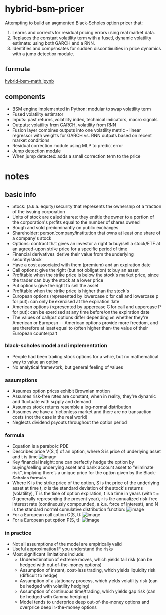 # hybrid-bsm-pricer
Attempting to build an augmented Black-Scholes option pricer that:
 1. Learns and corrects for residual pricing errors using real market data.
 2. Replaces the constant volatility term with a fused, dynamic volatility estimate: using both GARCH and a RNN.
 3. Identifies and compensates for sudden discontinuities in price dynamics with a jump detection module.
## formula
[hybrid-bsm-math.ipynb](https://github.com/t-nair/hybrid-bsm-pricer/blob/main/hybrid_bsm_math.ipynb)
## components
* BSM engine implemented in Python: modular to swap volatility term
* Fused volatility estimator
 * Inputs: past returns, volatility index, technical indicators, macro signals
 * Outputs: volatility from GARCH, volatility from RNN
* Fusion layer combines outputs into one volatility metric - linear regressor with weights for GARCH vs. RNN outputs based on recent market conditions
* Residual correction module using MLP to predict error
* Jump detection module
 * When jump detected: adds a small correction term to the price
# notes
## basic info
* Stock: (a.k.a. equity) security that represents the ownership of a fraction of the issuing corporation
 * Units of stock are called shares: they entitle the owner to a portion of the corporation's profits equal to the number of shares owned
 * Bough and sold predominantly on public exchanges
* Shareholder: person/company/institution that owns at least one share of a company's stock
* Options: contract that gives an investor a right to buy/sell a stock/ETF at an agreed-upon strike price for a specific period of time
 * Financial derivatives: derive their value from the underlying security/stock
 * Have a cost associated with them (premium) and an expiration date
* Call options: give the right (but not obligation) to buy an asset
 * Profitable when the strike price is below the stock's market price, since the trader can buy the stock at a lower price
* Put options: give the right to sell the asset
 * Profitable when the strike price is higher than the stock's 
* European options (represented by lowercase c for call and lowercase p for put): can only be exercised at the expiration date
* American options (represented by uppercase C for call and uppercase P for put): can be exercised at any time before/on the expiration date
* The values of call/put options differ depending on whether they're American or European -- American options provide more freedom, and are therefore at least equal to (often higher than) the value of their European counterpart 
### black-scholes model and implementation
* People had been trading stock options for a while, but no mathematical way to value an option
* No analytical framework, but general feeling of values
### assumptions
* Assumes option prices exhibit Brownian motion
* Assumes risk-free rates are constant, when in reality, they're dynamic and fluctuate with supply and demand
* Assumes stock returns resemble a log-normal distribution
* Assumes we have a frictionless market and there are no transaction costs (not the case in the real world)
* Neglects dividend payouts throughout the option period
### formula
* Equation is a parabolic PDE
* Describes price V(S, t) of an option, where S is price of underlying asset and t is time
![image](https://github.com/user-attachments/assets/e078b874-112b-4390-8f6b-a038d4a5cca7)
* Key financial insight: one can perfectly hedge the option by buying/selling underlying asset and bank account asset to "eliminate risk", implying there's a unique price for the option given by the Black-Scholes formula
* Where K is the strike price of the option, S is the price of the underlying asset at time t, σ is the standard deviation of the stock's returns (volatility), T is the time of option expiration, t is a time in years (with t = 0 generally representing the present year), r is the annualized risk-free interest rate (continuously compounded, a.k.a. force of interest), and N is the standard normal cumulative distribution function:
![image](https://github.com/user-attachments/assets/be7ed181-1365-4dbc-8baa-b1990a638c99)
* For a European call option C(S, t):
![image](https://github.com/user-attachments/assets/096b0ff5-d827-447a-9a1f-41fbe77bf75e)
* For a European put option P(S, t):
![image](https://github.com/user-attachments/assets/04e00ea3-2da0-4ae6-b187-0af7a559310a)
### in practice
* Not all assumptions of the model are empirically valid
* Useful approximation IF you understand the risks
* Most significant limitations include:
  * Underestimation of extreme moves, which yields tail risk (can be hedged with out-of-the-money options)
  * Assumption of instant, cost-less trading, which yields liquidity risk (difficult to hedge)
  * Assumption of a stationary process, which yields volatility risk (can be hedged with volatility hedging)
  * Assumption of continuous time/trading, which yields gap risk (can be hedged with Gamma hedging)
  * Model tends to underprice deep out-of-the-money options and overprice deep in-the-money options 



